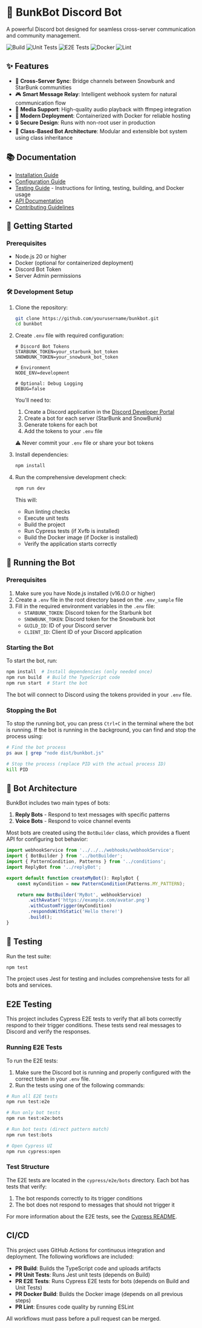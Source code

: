 # 🤖 BunkBot Discord Bot

A powerful Discord bot designed for seamless cross-server communication and community management.

![Build](https://github.com/andrewgari/starbunk-js/actions/workflows/pr-build.yml/badge.svg)
![Unit Tests](https://github.com/andrewgari/starbunk-js/actions/workflows/pr-unit-test.yml/badge.svg)
![E2E Tests](https://github.com/andrewgari/starbunk-js/actions/workflows/pr-e2e-test.yml/badge.svg)
![Docker](https://github.com/andrewgari/starbunk-js/actions/workflows/pr-docker-build.yml/badge.svg)
![Lint](https://github.com/andrewgari/starbunk-js/actions/workflows/pr-lint.yml/badge.svg)

## ✨ Features

- 🔄 **Cross-Server Sync**: Bridge channels between Snowbunk and StarBunk communities
- 🎮 **Smart Message Relay**: Intelligent webhook system for natural communication flow
- 🎵 **Media Support**: High-quality audio playback with ffmpeg integration
- 🐳 **Modern Deployment**: Containerized with Docker for reliable hosting
- 🔒 **Secure Design**: Runs with non-root user in production
- 🧩 **Class-Based Bot Architecture**: Modular and extensible bot system using class inheritance

## 📚 Documentation

- [Installation Guide](docs/installation.md)
- [Configuration Guide](docs/configuration.md)
- [Testing Guide](docs/testing.md) - Instructions for linting, testing, building, and Docker usage
- [API Documentation](docs/api.md)
- [Contributing Guidelines](CONTRIBUTING.md)

## 🚀 Getting Started

### Prerequisites

- Node.js 20 or higher
- Docker (optional for containerized deployment)
- Discord Bot Token
- Server Admin permissions

### 🛠️ Development Setup

1. Clone the repository:

    ```bash
    git clone https://github.com/yourusername/bunkbot.git
    cd bunkbot
    ```

2. Create `.env` file with required configuration:

    ```env
    # Discord Bot Tokens
    STARBUNK_TOKEN=your_starbunk_bot_token
    SNOWBUNK_TOKEN=your_snowbunk_bot_token

    # Environment
    NODE_ENV=development

    # Optional: Debug Logging
    DEBUG=false
    ```

    You'll need to:

    1. Create a Discord application in the [Discord Developer Portal](https://discord.com/developers/applications)
    2. Create a bot for each server (StarBunk and SnowBunk)
    3. Generate tokens for each bot
    4. Add the tokens to your `.env` file

    ⚠️ Never commit your `.env` file or share your bot tokens

3. Install dependencies:

    ```bash
    npm install
    ```

4. Run the comprehensive development check:

    ```bash
    npm run dev
    ```

    This will:

    - Run linting checks
    - Execute unit tests
    - Build the project
    - Run Cypress tests (if Xvfb is installed)
    - Build the Docker image (if Docker is installed)
    - Verify the application starts correctly

## 🚀 Running the Bot

### Prerequisites

1. Make sure you have Node.js installed (v16.0.0 or higher)
2. Create a `.env` file in the root directory based on the `.env_sample` file
3. Fill in the required environment variables in the `.env` file:
    - `STARBUNK_TOKEN`: Discord token for the Starbunk bot
    - `SNOWBUNK_TOKEN`: Discord token for the Snowbunk bot
    - `GUILD_ID`: ID of your Discord server
    - `CLIENT_ID`: Client ID of your Discord application

### Starting the Bot

To start the bot, run:

```bash
npm install  # Install dependencies (only needed once)
npm run build  # Build the TypeScript code
npm run start  # Start the bot
```

The bot will connect to Discord using the tokens provided in your `.env` file.

### Stopping the Bot

To stop the running bot, you can press `Ctrl+C` in the terminal where the bot is running. If the bot is running in the background, you can find and stop the process using:

```bash
# Find the bot process
ps aux | grep "node dist/bunkbot.js"

# Stop the process (replace PID with the actual process ID)
kill PID
```

## 🤖 Bot Architecture

BunkBot includes two main types of bots:

1. **Reply Bots** - Respond to text messages with specific patterns
2. **Voice Bots** - Respond to voice channel events

Most bots are created using the `BotBuilder` class, which provides a fluent API for configuring bot behavior:

```typescript
import webhookService from '../../../webhooks/webhookService';
import { BotBuilder } from '../botBuilder';
import { PatternCondition, Patterns } from '../conditions';
import ReplyBot from '../replyBot';

export default function createMyBot(): ReplyBot {
	const myCondition = new PatternCondition(Patterns.MY_PATTERN);

	return new BotBuilder('MyBot', webhookService)
		.withAvatar('https://example.com/avatar.png')
		.withCustomTrigger(myCondition)
		.respondsWithStatic('Hello there!')
		.build();
}
```

## 🧪 Testing

Run the test suite:

```bash
npm test
```

The project uses Jest for testing and includes comprehensive tests for all bots and services.

## E2E Testing

This project includes Cypress E2E tests to verify that all bots correctly respond to their trigger conditions. These tests send real messages to Discord and verify the responses.

### Running E2E Tests

To run the E2E tests:

1. Make sure the Discord bot is running and properly configured with the correct token in your `.env` file.
2. Run the tests using one of the following commands:

```bash
# Run all E2E tests
npm run test:e2e

# Run only bot tests
npm run test:e2e:bots

# Run bot tests (direct pattern match)
npm run test:bots

# Open Cypress UI
npm run cypress:open
```

### Test Structure

The E2E tests are located in the `cypress/e2e/bots` directory. Each bot has tests that verify:

1. The bot responds correctly to its trigger conditions
2. The bot does not respond to messages that should not trigger it

For more information about the E2E tests, see the [Cypress README](cypress/README.md).

## CI/CD

This project uses GitHub Actions for continuous integration and deployment. The following workflows are included:

- **PR Build**: Builds the TypeScript code and uploads artifacts
- **PR Unit Tests**: Runs Jest unit tests (depends on Build)
- **PR E2E Tests**: Runs Cypress E2E tests for bots (depends on Build and Unit Tests)
- **PR Docker Build**: Builds the Docker image (depends on all previous steps)
- **PR Lint**: Ensures code quality by running ESLint

All workflows must pass before a pull request can be merged.

